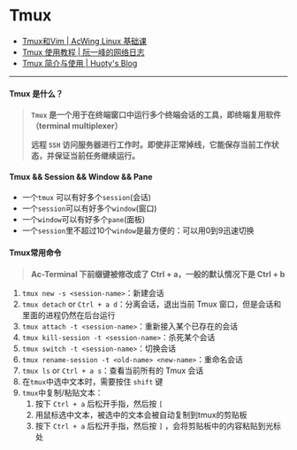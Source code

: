 # Tmux

* [Tmux和Vim | AcWing Linux 基础课](https://www.acwing.com/file\_system/file/content/whole/index/content/2855620/)
* [Tmux 使用教程 | 阮一峰的网络日志](https://www.ruanyifeng.com/blog/2019/10/tmux.html)
* [Tmux 简介与使用 | Huoty's Blog](http://kuanghy.github.io/2016/09/29/tmux)

***

#### Tmux 是什么？

> **`Tmux` 是一个用于在终端窗口中运行多个终端会话的工具，即终端复用软件（terminal multiplexer）**
>
> **远程 `SSH` 访问服务器进行工作时。即使非正常掉线，它能保存当前工作状态，并保证当前任务继续运行。**

#### Tmux && Session && Window && Pane

* 一个`tmux` 可以有好多个`session`(会话)
* 一个`session`可以有好多个`window`(窗口)
* 一个`window`可以有好多个`pane`(面板)
* 一个`session`里不超过10个`window`是最方便的：可以用0到9迅速切换

#### Tmux常用命令

> **Ac-Terminal 下前缀键被修改成了 Ctrl + a，一般的默认情况下是 Ctrl + b**

1. `tmux new -s <session-name>`：新建会话
2. `tmux detach` or `Ctrl + a d`：分离会话，退出当前 Tmux 窗口，但是会话和里面的进程仍然在后台运行
3. `tmux attach -t <session-name>`：重新接入某个已存在的会话
4. `tmux kill-session -t <session-name>`：杀死某个会话
5. `tmux switch -t <session-name>`：切换会话
6. `tmux rename-session -t <old-name> <new-name>`：重命名会话
7. `tmux ls` or `Ctrl + a s`：查看当前所有的 Tmux 会话
8. 在`tmux`中选中文本时，需要按住 `shift` 键
9. `tmux`中复制/粘贴文本：
   1. 按下 `Ctrl + a` 后松开手指，然后按 `[`
   2. 用鼠标选中文本，被选中的文本会被自动复制到tmux的剪贴板
   3. 按下 `Ctrl + a` 后松开手指，然后按 `]` ，会将剪贴板中的内容粘贴到光标处

